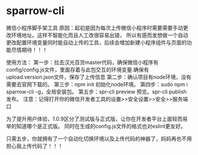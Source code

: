 # sparrow-cli
微信小程序脚手架工具
原因：起初是因为每次上传微信小程序时需要需要手动更改环境地址。这样不智能化而且人工改很容易出错，
所以有感而发想做一个自动更改配置环境变量同时能自动上传的工具，后续会增加新建小程序组件与页面的功能尽情期待！！！

使用方法：
第一步：拉去汉光百货master代码，确保微信小程序有config/config.js文件，里面存着与此包交互的环境变量.确保有upload.version.json文件，保存了上传信息
第二步：确认项目有node环境，没有需要去官网下载的。
第三步：npm init 初始化node环境。
第四步：sudo npm i sparrow-cli -g，全局安装包。
第五步：spr-cli preview 预览。spr-cli publish 发布。
注意：记得打开你的微信开发者工具的设置>>安全设置>>安全>>服务端口

为了提升用户体验，1.0.9区分了测试版与正式版，让你在开发者平台上面轻而易举的知道哪个是正式版。
同时在生成的config.js文件的格式也对eslint更友好。

只需五步，你就拥有了一个自动化切换环境以及上传代码的神器了，妈妈再也不用担心我上传代码了！！！


